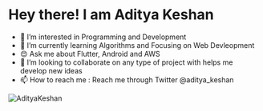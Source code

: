 # Hey there! I am Aditya Keshan

- 👀 I’m interested in Programming and Development
- 🌱 I’m currently learning Algorithms and Focusing on Web Devleopment
- 😍 Ask me about Flutter, Android and AWS
- 💞️ I’m looking to collaborate on any type of project with helps me develop new ideas
- 📫 How to reach me : Reach me through Twitter @aditya_keshan

<!---
AdityaKeshan/AdityaKeshan is a ✨ special ✨ repository because its `README.md` (this file) appears on your GitHub profile.
You can click the Preview link to take a look at your changes.
--->

 <img src="https://github-readme-stats.vercel.app/api?username=AdityaKeshan&show_icons=true&theme=gotham" alt="AdityaKeshan" />

